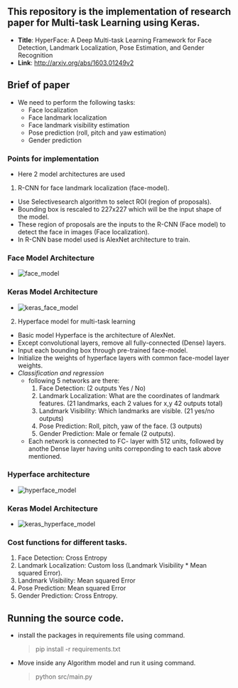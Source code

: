 ## This repository is the implementation of research paper for Multi-task Learning using Keras.
* **Title**: HyperFace: A Deep Multi-task Learning Framework for Face Detection, Landmark Localization, Pose Estimation, and Gender Recognition
* **Link**: http://arxiv.org/abs/1603.01249v2

## Brief of paper
* We need to perform the following tasks:
  * Face localization
  * Face landmark localization
  * Face landmark visibility estimation
  * Pose prediction (roll, pitch and yaw estimation)
  * Gender prediction


### Points for implementation

* Here 2 model architectures are used
1. R-CNN for face landmark localization (face-model).
  * Use Selectivesearch algorithm to select ROI (region of proposals).
  * Bounding box is rescaled to 227x227 which will be the input shape of the model.
  * These region of proposals are the inputs to the R-CNN (Face model) to detect the face in images (Face localization).
  * In R-CNN base model used is AlexNet architecture to train.

### Face Model Architecture
  * ![face_model](images/face_model.png?raw=true "face_model")

### Keras Model Architecture
  * ![keras_face_model](model_graphs/face_model.png?raw=true "keras_face_model")

2. Hyperface model for multi-task learning
  * Basic model Hyperface is the architecture of AlexNet.
  * Except convolutional layers, remove all fully-connected (Dense) layers.
  * Input each bounding box through pre-trained face-model.
  * Initialize the weights of hyperface layers with common face-model layer weights.
  * *Classification and regression*
    * following 5 networks are there:
      1. Face Detection: (2 outputs Yes / No)
      2. Landmark Localization: What are the coordinates of landmark features. (21 landmarks, each 2 values for x,y 42 outputs total)
      3. Landmark Visibility: Which landmarks are visible. (21 yes/no outputs)
      4. Pose Prediction: Roll, pitch, yaw of the face. (3 outputs)
      5. Gender Prediction: Male or female (2 outputs).
    * Each network is connected to FC- layer with 512 units, followed by anothe Dense layer having units correponding to each task above mentioned.

### Hyperface architecture
  * ![hyperface_model](images/hyperface_model.png?raw=true "hyperface_model")

### Keras Model Architecture
  * ![keras_hyperface_model](model_graphs/hyperface_model.png?raw=true "keras_hyperface_model")

### Cost functions for different tasks.
  1. Face Detection: Cross Entropy
  2. Landmark Localization: Custom loss (Landmark Visibility * Mean squared Error).
  3. Landmark Visibility: Mean squared Error
  4. Pose Prediction: Mean squared Error
  5. Gender Prediction: Cross Entropy.

## Running the source code.
* install the packages in requirements file using command.
  > pip install -r requirements.txt
* Move inside any Algorithm model and run it using command.
  > python src/main.py



  
